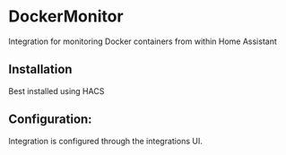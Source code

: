 # DockerMonitor
Integration for monitoring Docker containers from within Home Assistant

## Installation
Best installed using HACS

## Configuration:
Integration is configured through the integrations UI.
